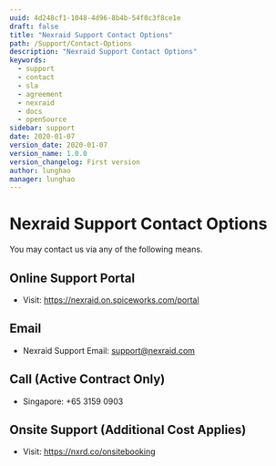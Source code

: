 ```yaml
---
uuid: 4d248cf1-1048-4d96-8b4b-54f0c3f8ce1e
draft: false
title: "Nexraid Support Contact Options"
path: /Support/Contact-Options
description: "Nexraid Support Contact Options"
keywords: 
  - support
  - contact
  - sla
  - agreement
  - nexraid
  - docs
  - openSource
sidebar: support
date: 2020-01-07
version_date: 2020-01-07
version_name: 1.0.0
version_changelog: First version
author: lunghao
manager: lunghao
---
```


# Nexraid Support Contact Options
You may contact us via any of the following means.

## Online Support Portal
* Visit: https://nexraid.on.spiceworks.com/portal

## Email
* Nexraid Support Email: support@nexraid.com

## Call (Active Contract Only)
* Singapore: +65 3159 0903

## Onsite Support (Additional Cost Applies)
* Visit: https://nxrd.co/onsitebooking
